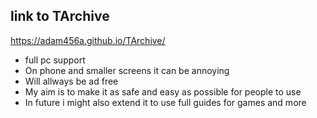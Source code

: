 ## link to TArchive
https://adam456a.github.io/TArchive/

* full pc support
* On phone and smaller screens it can be annoying
* Will allways be ad free
* My aim is to make it as safe and easy as possible for people to use
* In future i might also extend it to use full guides for games and more